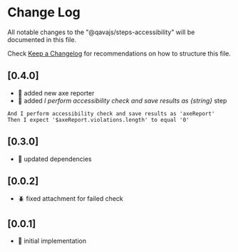 # Change Log

All notable changes to the "@qavajs/steps-accessibility" will be documented in this file.

Check [Keep a Changelog](http://keepachangelog.com/) for recommendations on how to structure this file.

## [0.4.0]
- :rocket: added new axe reporter
- :rocket: added _I perform accessibility check and save results as {string}_ step
```gherkin
And I perform accessibility check and save results as 'axeReport'
Then I expect '$axeReport.violations.length' to equal '0'
```

## [0.3.0]
- :rocket: updated dependencies

## [0.0.2]
- :beetle: fixed attachment for failed check 

## [0.0.1]
- :rocket: initial implementation
